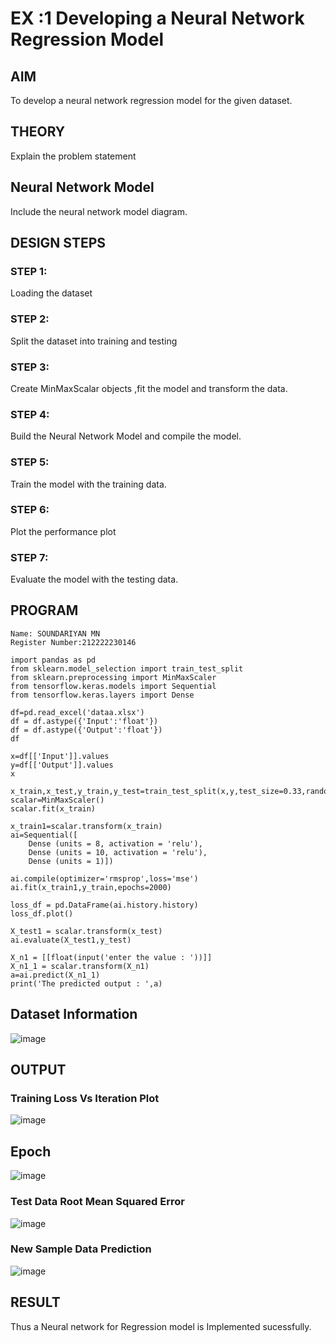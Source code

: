 # EX :1  Developing a Neural Network Regression Model

## AIM

To develop a neural network regression model for the given dataset.

## THEORY

Explain the problem statement

## Neural Network Model

Include the neural network model diagram.

## DESIGN STEPS

### STEP 1:

Loading the dataset

### STEP 2:

Split the dataset into training and testing

### STEP 3:

Create MinMaxScalar objects ,fit the model and transform the data.

### STEP 4:

Build the Neural Network Model and compile the model.

### STEP 5:

Train the model with the training data.

### STEP 6:

Plot the performance plot

### STEP 7:

Evaluate the model with the testing data.

## PROGRAM
```
Name: SOUNDARIYAN MN
Register Number:212222230146
```

```
import pandas as pd
from sklearn.model_selection import train_test_split
from sklearn.preprocessing import MinMaxScaler
from tensorflow.keras.models import Sequential
from tensorflow.keras.layers import Dense

df=pd.read_excel('dataa.xlsx')
df = df.astype({'Input':'float'})
df = df.astype({'Output':'float'})
df

x=df[['Input']].values
y=df[['Output']].values
x

x_train,x_test,y_train,y_test=train_test_split(x,y,test_size=0.33,random_state=33)
scalar=MinMaxScaler()
scalar.fit(x_train)

x_train1=scalar.transform(x_train)
ai=Sequential([
    Dense (units = 8, activation = 'relu'),
    Dense (units = 10, activation = 'relu'),
    Dense (units = 1)])

ai.compile(optimizer='rmsprop',loss='mse')
ai.fit(x_train1,y_train,epochs=2000)

loss_df = pd.DataFrame(ai.history.history)
loss_df.plot()

X_test1 = scalar.transform(x_test)
ai.evaluate(X_test1,y_test)

X_n1 = [[float(input('enter the value : '))]]
X_n1_1 = scalar.transform(X_n1)
a=ai.predict(X_n1_1)
print('The predicted output : ',a)
```


## Dataset Information
![image](https://github.com/soundariyan18/basic-nn-model/blob/main/out.1.png)



## OUTPUT

### Training Loss Vs Iteration Plot
![image](https://github.com/soundariyan18/basic-nn-model/blob/main/out.2.png)

## Epoch
![image](https://github.com/soundariyan18/basic-nn-model/blob/main/out.3.png)


### Test Data Root Mean Squared Error
![image](https://github.com/soundariyan18/basic-nn-model/blob/main/out.4.png)



### New Sample Data Prediction
![image](https://github.com/soundariyan18/basic-nn-model/blob/main/out.5.png)



## RESULT

Thus a Neural network for Regression model is Implemented sucessfully.
